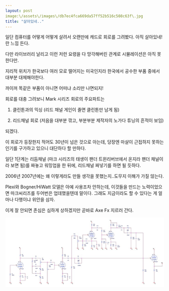 ```yaml
---
layout: post
image:\/assets\/images\/db7ec4fca669da57ff52b516c508c63f\.jpg
title: "살아있네.."
---
```



일단 컴퓨터를 어떻게 어떻게 살려서 오랜만에 캐드로 회로를 그려봤다. 아직 살아있네! 란 느낌 든다.




다만 라이브러리 날리고 이런 저런 요령을 다 망각해버린 관계로 시뮬레이션은 아직 못한다만.




지리적 위치가 한국보다 여러 모로 떨어지는 미국인지라 한국에서 공수한 부품 중에서 대부분 대체해야한다.




까이꺼 똑같은 부품이 아니면 어떠냐 소리만 나면되지!




회로를 대충 그려보니 Mark 시리즈 회로의 주요파트는 




1) 클린톤과의 믹싱 (리드 채널 게인이 줄면 클린톤만 남게 됨)

2) 리드채널 회로 (저음을 대부분 깎고, 부분부분 제작자의 노가다 튜닝의 흔적이 보임)




되겠다. 




이 회로가 등장한지 적어도 30년이 넘은 것으로 아는데, 당장엔 마샬이 근접하지 못하는 인기를 구가하고 있으니 대단하다 할 만하다.




일단 1단계는 리듬채널 (마크 시리즈의 태생이 팬더 트윈리버브에서 온지라 팬더 채널이라 보면 됨)를 짜놓고 워밍업을 한 뒤에, 리드채널 짜넣기를 하면 될 듯하다.




2006년 2007년에는 왜 이렇게라도 만들 생각을 못했는지..도무지 이해가 가질 않는다. 




Plexi와 Bogner/HiWatt 모델은 아예 사용조차 안하는데, 이것들을 만드는 노력이었으면 마크씨리즈를 두어번은 업데했을텐데 말이다. 그래도 지금이라도 할 수 있다는 게 얼마나 다행이냐 위안을 삼자.




이게 잘 안되면 존심은 심하게 상하겠지만 곧바로 Axe Fx 지르러 간다.








![image](/assets/images/db7ec4fca669da57ff52b516c508c63f.jpg)







